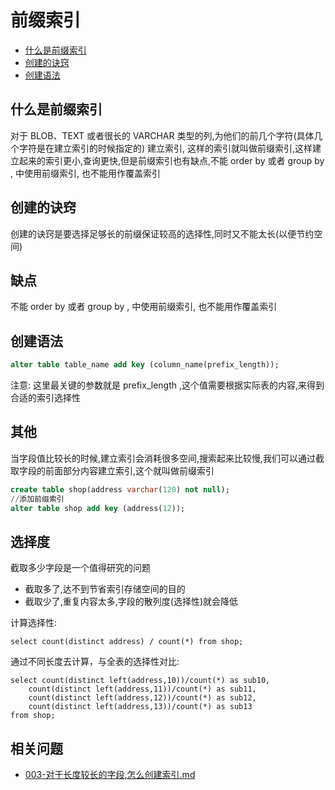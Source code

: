 # 前缀索引

- [什么是前缀索引](#什么是前缀索引)
- [创建的诀窍](#创建的诀窍)
- [创建语法](#创建语法)

## 什么是前缀索引

对于 BLOB、TEXT 或者很长的 VARCHAR 类型的列,为他们的前几个字符(具体几个字符是在建立索引的时候指定的) 建立索引, 这样的索引就叫做前缀索引,这样建立起来的索引更小,查询更快,但是前缀索引也有缺点,不能 order by 或者 group by , 中使用前缀索引, 也不能用作覆盖索引

## 创建的诀窍

创建的诀窍是要选择足够长的前缀保证较高的选择性,同时又不能太长(以便节约空间)

## 缺点

不能 order by 或者 group by , 中使用前缀索引, 也不能用作覆盖索引

## 创建语法

```sql
alter table table_name add key (column_name(prefix_length));
```

注意: 这里最关键的参数就是 prefix_length ,这个值需要根据实际表的内容,来得到合适的索引选择性

## 其他

当字段值比较长的时候,建立索引会消耗很多空间,搜索起来比较慢,我们可以通过截取字段的前面部分内容建立索引,这个就叫做前缀索引

```sql
create table shop(address varchar(120) not null); 
//添加前缀索引
alter table shop add key (address(12));
```

## 选择度

截取多少字段是一个值得研究的问题

- 截取多了,达不到节省索引存储空间的目的
- 截取少了,重复内容太多,字段的散列度(选择性)就会降低

计算选择性:

```
select count(distinct address) / count(*) from shop;
```

通过不同长度去计算，与全表的选择性对比:

```
select count(distinct left(address,10))/count(*) as sub10, 
	count(distinct left(address,11))/count(*) as sub11, 
	count(distinct left(address,12))/count(*) as sub12, 
	count(distinct left(address,13))/count(*) as sub13
from shop;
```

## 相关问题

-  [003-对于长度较长的字段,怎么创建索引.md](../../../98-questions/020-MySQL/003-对于长度较长的字段,怎么创建索引.md) 